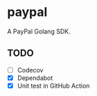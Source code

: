 # paypal

A PayPal Golang SDK.

## TODO

- [ ] Codecov
- [x] Dependabot
- [x] Unit test in GitHub Action
